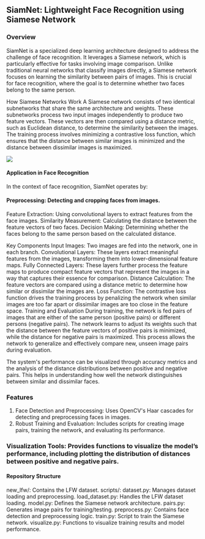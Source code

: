 ## SiamNet: Lightweight Face Recognition using Siamese Network

### Overview
SiamNet is a specialized deep learning architecture designed to address the challenge of face recognition. It leverages a Siamese network, which is particularly effective for tasks involving image comparison. Unlike traditional neural networks that classify images directly, a Siamese network focuses on learning the similarity between pairs of images. This is crucial for face recognition, where the goal is to determine whether two faces belong to the same person.

How Siamese Networks Work
A Siamese network consists of two identical subnetworks that share the same architecture and weights. These subnetworks process two input images independently to produce two feature vectors. These vectors are then compared using a distance metric, such as Euclidean distance, to determine the similarity between the images. The training process involves minimizing a contrastive loss function, which ensures that the distance between similar images is minimized and the distance between dissimilar images is maximized.

<img src="https://www.google.com/url?sa=i&url=https%3A%2F%2Fmedium.com%2F%40rinkinag24%2Fa-comprehensive-guide-to-siamese-neural-networks-3358658c0513&psig=AOvVaw3_JAhUGyzvsAR5UgLhzVws&ust=1718131487018000&source=images&cd=vfe&opi=89978449&ved=0CBIQjRxqFwoTCNje8NjY0YYDFQAAAAAdAAAAABAE" im/>

#### Application in Face Recognition
In the context of face recognition, SiamNet operates by:

#### Preprocessing: Detecting and cropping faces from images.

Feature Extraction: Using convolutional layers to extract features from the face images.
Similarity Measurement: Calculating the distance between the feature vectors of two faces.
Decision Making: Determining whether the faces belong to the same person based on the calculated distance.

Key Components
Input Images: Two images are fed into the network, one in each branch.
Convolutional Layers: These layers extract meaningful features from the images, transforming them into lower-dimensional feature maps.
Fully Connected Layers: These layers further process the feature maps to produce compact feature vectors that represent the images in a way that captures their essence for comparison.
Distance Calculation: The feature vectors are compared using a distance metric to determine how similar or dissimilar the images are.
Loss Function: The contrastive loss function drives the training process by penalizing the network when similar images are too far apart or dissimilar images are too close in the feature space.
Training and Evaluation
During training, the network is fed pairs of images that are either of the same person (positive pairs) or different persons (negative pairs). The network learns to adjust its weights such that the distance between the feature vectors of positive pairs is minimized, while the distance for negative pairs is maximized. This process allows the network to generalize and effectively compare new, unseen image pairs during evaluation.

The system's performance can be visualized through accuracy metrics and the analysis of the distance distributions between positive and negative pairs. This helps in understanding how well the network distinguishes between similar and dissimilar faces.

### Features
 1. Face Detection and Preprocessing: Uses OpenCV's Haar cascades for detecting and preprocessing faces in images.
 2. Robust Training and Evaluation: Includes scripts for creating image pairs, training the network, and evaluating its performance.
    
### Visualization Tools: Provides functions to visualize the model’s performance, including plotting the distribution of distances between positive and negative pairs.

#### Repository Structure
new_lfw/: Contains the LFW dataset.
scripts/:
dataset.py: Manages dataset loading and preprocessing.
load_dataset.py: Handles the LFW dataset loading.
model.py: Defines the Siamese network architecture.
pairs.py: Generates image pairs for training/testing.
preprocess.py: Contains face detection and preprocessing logic.
train.py: Script to train the Siamese network.
visualize.py: Functions to visualize training results and model performance.
